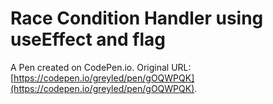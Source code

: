 # Race Condition Handler using useEffect and flag

A Pen created on CodePen.io. Original URL: [https://codepen.io/greyled/pen/gOQWPQK](https://codepen.io/greyled/pen/gOQWPQK).

